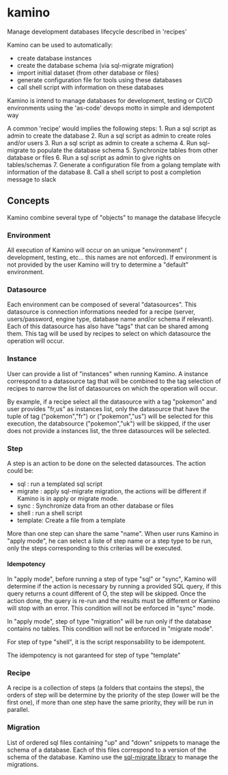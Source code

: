 # kamino

Manage development databases lifecycle described in 'recipes'

Kamino can be used to automatically:
  * create database instances
  * create the database schema (via sql-migrate migration)
  * import initial dataset (from other database or files)
  * generate configuration file for tools using these databases
  * call shell script with information on these databases

Kamino is intend to manage databases for development, testing or CI/CD environments
using the 'as-code' devops motto in simple and idempotent way

A common 'recipe' would implies the following steps:
	1. Run a sql script as admin to create the database
	2. Run a sql script as admin to create roles and/or users
  3. Run a sql script as admin to create a schema
	4. Run sql-migrate to populate the database schema
	5. Synchronize tables from other database or files
	6. Run a sql script as admin to give rights on tables/schemas
	7. Generate a configuration file from a golang template with information of the database
	8. Call a shell script to post a completion message to slack


## Concepts

Kamino combine several type of "objects" to manage the database lifecycle

### Environment
All execution of Kamino will occur on an unique "environment" ( development, testing, etc... this names are not enforced). If environment is not provided by the user Kamino will try to determine a "default" environment.

### Datasource
Each environment can be composed of several "datasources". This datasource is connection informations needed for a recipe (server, users/password, engine type, database name and/or schema if relevant). Each of this datasource has also have "tags" that can be shared among them. This tag will be used by recipes to select on which datasource the operation will occur.

### Instance
User can provide a list of "instances" when running Kamino. A instance correspond to a datasource tag that will be combined to the tag selection of recipes to narrow the list of datasources on which the operation will occur. 

By example, if a recipe select all the datasource with a tag "pokemon" and user provides "fr,us" as instances list, only the datasource that have the tuple of tag ("pokemon","fr") or ("pokemon","us") will be selected for this execution, the databsource ("pokemon","uk") will be skipped, if the user does not provide a instances list, the three datasources will be selected.

### Step
A step is an action to be done on the selected datasources. The action could be:
   * sql     : run a templated sql script
   * migrate : apply sql-migrate migration, the actions will be different if Kamino is in apply or migrate mode.
   * sync    : Synchronize data from an other database or files
   * shell   : run a shell script
   * template: Create a file from a template

More than one step can share the same "name". When user runs Kamino in "apply mode", he can select a liste of step name or a step type to be run, only the steps corresponding to this criterias will be executed.

#### Idempotency
In "apply mode", before running a step of type "sql" or "sync", Kamino will determine if the action is necessary by running a provided SQL query, if this query returns a count different of O, the step will be skipped. Once the action done, the query is re-run and the results must be different or Kamino will stop with an error. This condition will not be enforced in "sync" mode.

In "apply mode", step of type "migration" will be run only if the database contains no tables. This condition will not be enforced in "migrate mode".

For step of type "shell", it is the script responsability to be idempotent.

The idempotency is not garanteed for step of type "template"

### Recipe
A recipe is a collection of steps (a folders that contains the steps), the orders of step will be determine by the priority of the step (lower will be the first one), if more than one step have the same priority, they will be run in parallel. 

### Migration
List of ordered sql files containing "up" and "down" snippets to manage the schema of a database. Each of this files correspond to a version of the schema of the database. Kamino use the [sql-migrate library](https://github.com/rubenv/sql-migrate) to manage the migrations.



